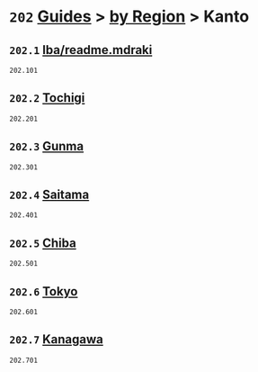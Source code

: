 # `202` [Guides](../../readme.md) > [by Region](../readme.md) > Kanto

## `202.1` [Iba/readme.mdraki](ibaraki/readme.md)
`202.101` [](ibaraki/)

## `202.2` [Tochigi](tochigi/readme.md)
`202.201` [](tochigi/)

## `202.3` [Gunma](gunma/readme.md)
`202.301` [](gunma/)

## `202.4` [Saitama](saitama/readme.md)
`202.401` [](saitama/)

## `202.5` [Chiba](chiba/readme.md)
`202.501` [](chiba/)

## `202.6` [Tokyo](tokyo/readme.md)
`202.601` [](tokyo/)

## `202.7` [Kanagawa](kanagawa/readme.md)
`202.701` [](kanagawa/)

